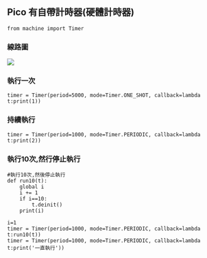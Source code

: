 ## Pico 有自帶計時器(硬體計時器)


```
from machine import Timer
```

### 線路圖

![](./images/pic1.png)

### 執行一次

```
timer = Timer(period=5000, mode=Timer.ONE_SHOT, callback=lambda t:print(1))
```

### 持續執行

```
timer = Timer(period=1000, mode=Timer.PERIODIC, callback=lambda t:print(2))
```


### 執行10次,然行停止執行

```
#執行10次,然後停止執行
def run10(t):
    global i
    i += 1
    if i==10:
        t.deinit()
    print(i)
    
i=1
timer = Timer(period=1000, mode=Timer.PERIODIC, callback=lambda t:run10(t))
timer = Timer(period=1000, mode=Timer.PERIODIC, callback=lambda t:print('一直執行'))
```
